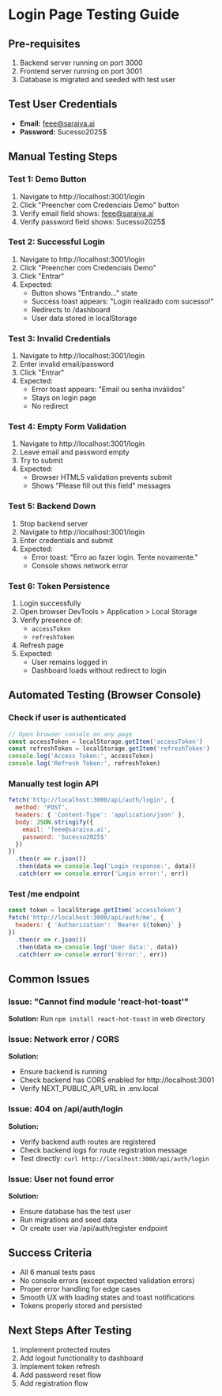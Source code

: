 # Login Page Testing Guide

## Pre-requisites
1. Backend server running on port 3000
2. Frontend server running on port 3001
3. Database is migrated and seeded with test user

## Test User Credentials
- **Email:** feee@saraiva.ai
- **Password:** Sucesso2025$

## Manual Testing Steps

### Test 1: Demo Button
1. Navigate to http://localhost:3001/login
2. Click "Preencher com Credenciais Demo" button
3. Verify email field shows: feee@saraiva.ai
4. Verify password field shows: Sucesso2025$

### Test 2: Successful Login
1. Navigate to http://localhost:3001/login
2. Click "Preencher com Credenciais Demo"
3. Click "Entrar"
4. Expected:
   - Button shows "Entrando..." state
   - Success toast appears: "Login realizado com sucesso!"
   - Redirects to /dashboard
   - User data stored in localStorage

### Test 3: Invalid Credentials
1. Navigate to http://localhost:3001/login
2. Enter invalid email/password
3. Click "Entrar"
4. Expected:
   - Error toast appears: "Email ou senha inválidos"
   - Stays on login page
   - No redirect

### Test 4: Empty Form Validation
1. Navigate to http://localhost:3001/login
2. Leave email and password empty
3. Try to submit
4. Expected:
   - Browser HTML5 validation prevents submit
   - Shows "Please fill out this field" messages

### Test 5: Backend Down
1. Stop backend server
2. Navigate to http://localhost:3001/login
3. Enter credentials and submit
4. Expected:
   - Error toast: "Erro ao fazer login. Tente novamente."
   - Console shows network error

### Test 6: Token Persistence
1. Login successfully
2. Open browser DevTools > Application > Local Storage
3. Verify presence of:
   - `accessToken`
   - `refreshToken`
4. Refresh page
5. Expected:
   - User remains logged in
   - Dashboard loads without redirect to login

## Automated Testing (Browser Console)

### Check if user is authenticated
```javascript
// Open browser console on any page
const accessToken = localStorage.getItem('accessToken')
const refreshToken = localStorage.getItem('refreshToken')
console.log('Access Token:', accessToken)
console.log('Refresh Token:', refreshToken)
```

### Manually test login API
```javascript
fetch('http://localhost:3000/api/auth/login', {
  method: 'POST',
  headers: { 'Content-Type': 'application/json' },
  body: JSON.stringify({
    email: 'feee@saraiva.ai',
    password: 'Sucesso2025$'
  })
})
  .then(r => r.json())
  .then(data => console.log('Login response:', data))
  .catch(err => console.error('Login error:', err))
```

### Test /me endpoint
```javascript
const token = localStorage.getItem('accessToken')
fetch('http://localhost:3000/api/auth/me', {
  headers: { 'Authorization': `Bearer ${token}` }
})
  .then(r => r.json())
  .then(data => console.log('User data:', data))
  .catch(err => console.error('Error:', err))
```

## Common Issues

### Issue: "Cannot find module 'react-hot-toast'"
**Solution:** Run `npm install react-hot-toast` in web directory

### Issue: Network error / CORS
**Solution:**
- Ensure backend is running
- Check backend has CORS enabled for http://localhost:3001
- Verify NEXT_PUBLIC_API_URL in .env.local

### Issue: 404 on /api/auth/login
**Solution:**
- Verify backend auth routes are registered
- Check backend logs for route registration message
- Test directly: `curl http://localhost:3000/api/auth/login`

### Issue: User not found error
**Solution:**
- Ensure database has the test user
- Run migrations and seed data
- Or create user via /api/auth/register endpoint

## Success Criteria
- All 6 manual tests pass
- No console errors (except expected validation errors)
- Proper error handling for edge cases
- Smooth UX with loading states and toast notifications
- Tokens properly stored and persisted

## Next Steps After Testing
1. Implement protected routes
2. Add logout functionality to dashboard
3. Implement token refresh
4. Add password reset flow
5. Add registration flow
